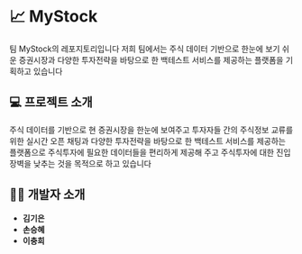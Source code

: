 # 📈 MyStock
팀 MyStock의 레포지토리입니다 저희 팀에서는 주식 데이터 기반으로 한눈에 보기 쉬운 증권시장과 다양한 투자전략을 바탕으로 한 백테스트 서비스를 제공하는 플랫폼을 기획하고 있습니다


## 💻 프로젝트 소개 
주식 데이터를 기반으로 현 증권시장을 한눈에 보여주고 투자자들 간의 주식정보 교류를 위한 실시간 오픈 채팅과 다양한 투자전략을 바탕으로 한 백테스트 서비스를 제공하는 플랫폼으로 주식투자에 필요한 데이터들을 편리하게 제공해 주고 주식투자에 대한 진입장벽을 낮추는 것을 목적으로 하고 있습니다

## 👨‍💻 개발자 소개
- **김기은** 
- **손승혜** 
- **이충희** 

